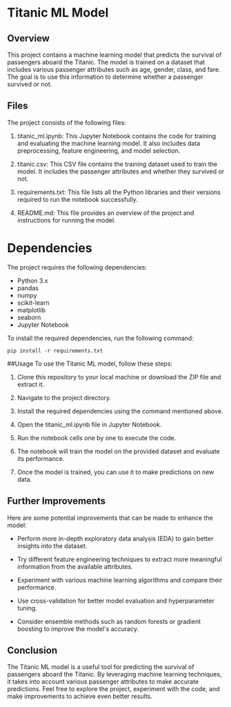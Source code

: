 # Titanic ML Model

## Overview
This project contains a machine learning model that predicts the survival of passengers aboard the Titanic. The model is trained on a dataset that includes various passenger attributes such as age, gender, class, and fare. The goal is to use this information to determine whether a passenger survived or not.

## Files
The project consists of the following files:

1. titanic_ml.ipynb: This Jupyter Notebook contains the code for training and evaluating the machine learning model. It also includes data preprocessing, 
  feature engineering, and model selection.

2. titanic.csv: This CSV file contains the training dataset used to train the model. It includes the passenger attributes and whether they survived or not.

3. requirements.txt: This file lists all the Python libraries and their versions required to run the notebook successfully.

4. README.md: This file provides an overview of the project and instructions for running the model.

# Dependencies
The project requires the following dependencies:

* Python 3.x
* pandas
* numpy
* scikit-learn
* matplotlib
* seaborn
* Jupyter Notebook

To install the required dependencies, run the following command:

```
pip install -r requirements.txt
```

##Usage
To use the Titanic ML model, follow these steps:

1. Clone this repository to your local machine or download the ZIP file and extract it.

2. Navigate to the project directory.

3. Install the required dependencies using the command mentioned above.

4. Open the titanic_ml.ipynb file in Jupyter Notebook.

5. Run the notebook cells one by one to execute the code.

6. The notebook will train the model on the provided dataset and evaluate its performance.

7. Once the model is trained, you can use it to make predictions on new data.

## Further Improvements
Here are some potential improvements that can be made to enhance the model:

* Perform more in-depth exploratory data analysis (EDA) to gain better insights into the dataset.

* Try different feature engineering techniques to extract more meaningful information from the available attributes.

* Experiment with various machine learning algorithms and compare their performance.

* Use cross-validation for better model evaluation and hyperparameter tuning.

* Consider ensemble methods such as random forests or gradient boosting to improve the model's accuracy.

## Conclusion
The Titanic ML model is a useful tool for predicting the survival of passengers aboard the Titanic. By leveraging machine learning techniques, it takes into account various passenger attributes to make accurate predictions. Feel free to explore the project, experiment with the code, and make improvements to achieve even better results.
